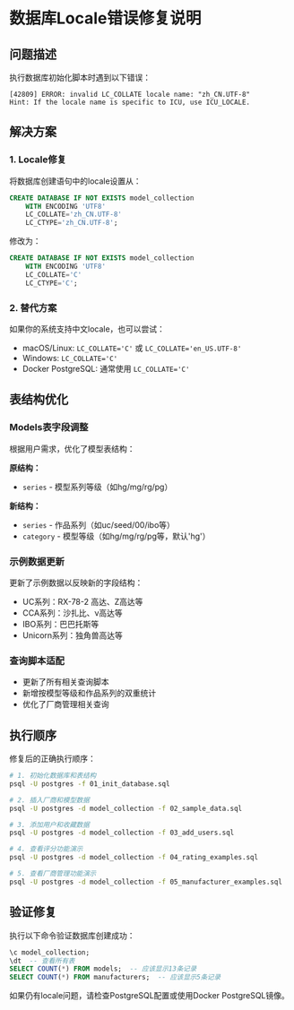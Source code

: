 # 数据库Locale错误修复说明

## 问题描述
执行数据库初始化脚本时遇到以下错误：
```
[42809] ERROR: invalid LC_COLLATE locale name: "zh_CN.UTF-8"
Hint: If the locale name is specific to ICU, use ICU_LOCALE.
```

## 解决方案

### 1. Locale修复
将数据库创建语句中的locale设置从：
```sql
CREATE DATABASE IF NOT EXISTS model_collection 
    WITH ENCODING 'UTF8' 
    LC_COLLATE='zh_CN.UTF-8' 
    LC_CTYPE='zh_CN.UTF-8';
```

修改为：
```sql
CREATE DATABASE IF NOT EXISTS model_collection 
    WITH ENCODING 'UTF8' 
    LC_COLLATE='C' 
    LC_CTYPE='C';
```

### 2. 替代方案
如果你的系统支持中文locale，也可以尝试：
- macOS/Linux: `LC_COLLATE='C'` 或 `LC_COLLATE='en_US.UTF-8'`
- Windows: `LC_COLLATE='C'` 
- Docker PostgreSQL: 通常使用 `LC_COLLATE='C'`

## 表结构优化

### Models表字段调整
根据用户需求，优化了模型表结构：

**原结构：**
- `series` - 模型系列等级（如hg/mg/rg/pg）

**新结构：**
- `series` - 作品系列（如uc/seed/00/ibo等）
- `category` - 模型等级（如hg/mg/rg/pg等，默认'hg'）

### 示例数据更新
更新了示例数据以反映新的字段结构：
- UC系列：RX-78-2 高达、Z高达等
- CCA系列：沙扎比、ν高达等  
- IBO系列：巴巴托斯等
- Unicorn系列：独角兽高达等

### 查询脚本适配
- 更新了所有相关查询脚本
- 新增按模型等级和作品系列的双重统计
- 优化了厂商管理相关查询

## 执行顺序

修复后的正确执行顺序：
```bash
# 1. 初始化数据库和表结构
psql -U postgres -f 01_init_database.sql

# 2. 插入厂商和模型数据
psql -U postgres -d model_collection -f 02_sample_data.sql

# 3. 添加用户和收藏数据
psql -U postgres -d model_collection -f 03_add_users.sql

# 4. 查看评分功能演示
psql -U postgres -d model_collection -f 04_rating_examples.sql

# 5. 查看厂商管理功能演示
psql -U postgres -d model_collection -f 05_manufacturer_examples.sql
```

## 验证修复
执行以下命令验证数据库创建成功：
```sql
\c model_collection;
\dt  -- 查看所有表
SELECT COUNT(*) FROM models;  -- 应该显示13条记录
SELECT COUNT(*) FROM manufacturers;  -- 应该显示5条记录
```

如果仍有locale问题，请检查PostgreSQL配置或使用Docker PostgreSQL镜像。 
